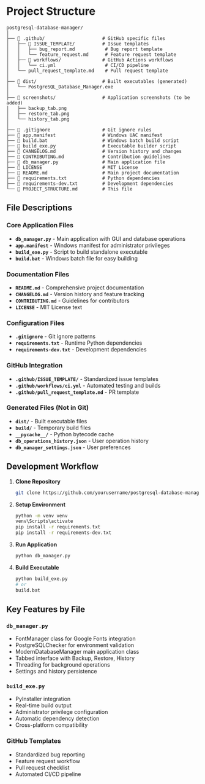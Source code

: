 # Project Structure

```
postgresql-database-manager/
│
├── 📁 .github/                     # GitHub specific files
│   ├── 📁 ISSUE_TEMPLATE/          # Issue templates
│   │   ├── bug_report.md           # Bug report template
│   │   └── feature_request.md      # Feature request template
│   ├── 📁 workflows/               # GitHub Actions workflows
│   │   └── ci.yml                  # CI/CD pipeline
│   └── pull_request_template.md    # Pull request template
│
├── 📁 dist/                        # Built executables (generated)
│   └── PostgreSQL_Database_Manager.exe
│
├── 📁 screenshots/                 # Application screenshots (to be added)
│   ├── backup_tab.png
│   ├── restore_tab.png
│   └── history_tab.png
│
├── 📄 .gitignore                   # Git ignore rules
├── 📄 app.manifest                 # Windows UAC manifest
├── 📄 build.bat                    # Windows batch build script
├── 📄 build_exe.py                 # Executable builder script
├── 📄 CHANGELOG.md                 # Version history and changes
├── 📄 CONTRIBUTING.md              # Contribution guidelines
├── 📄 db_manager.py                # Main application file
├── 📄 LICENSE                      # MIT License
├── 📄 README.md                    # Main project documentation
├── 📄 requirements.txt             # Python dependencies
├── 📄 requirements-dev.txt         # Development dependencies
└── 📄 PROJECT_STRUCTURE.md         # This file

```

## File Descriptions

### Core Application Files
- **`db_manager.py`** - Main application with GUI and database operations
- **`app.manifest`** - Windows manifest for administrator privileges
- **`build_exe.py`** - Script to build standalone executable
- **`build.bat`** - Windows batch file for easy building

### Documentation Files
- **`README.md`** - Comprehensive project documentation
- **`CHANGELOG.md`** - Version history and feature tracking
- **`CONTRIBUTING.md`** - Guidelines for contributors
- **`LICENSE`** - MIT License text

### Configuration Files
- **`.gitignore`** - Git ignore patterns
- **`requirements.txt`** - Runtime Python dependencies
- **`requirements-dev.txt`** - Development dependencies

### GitHub Integration
- **`.github/ISSUE_TEMPLATE/`** - Standardized issue templates
- **`.github/workflows/ci.yml`** - Automated testing and builds
- **`.github/pull_request_template.md`** - PR template

### Generated Files (Not in Git)
- **`dist/`** - Built executable files
- **`build/`** - Temporary build files
- **`__pycache__/`** - Python bytecode cache
- **`db_operations_history.json`** - User operation history
- **`db_manager_settings.json`** - User preferences

## Development Workflow

1. **Clone Repository**
   ```bash
   git clone https://github.com/yourusername/postgresql-database-manager.git
   ```

2. **Setup Environment**
   ```bash
   python -m venv venv
   venv\Scripts\activate
   pip install -r requirements.txt
   pip install -r requirements-dev.txt
   ```

3. **Run Application**
   ```bash
   python db_manager.py
   ```

4. **Build Executable**
   ```bash
   python build_exe.py
   # or
   build.bat
   ```

## Key Features by File

### `db_manager.py`
- FontManager class for Google Fonts integration
- PostgreSQLChecker for environment validation
- ModernDatabaseManager main application class
- Tabbed interface with Backup, Restore, History
- Threading for background operations
- Settings and history persistence

### `build_exe.py`
- PyInstaller integration
- Real-time build output
- Administrator privilege configuration
- Automatic dependency detection
- Cross-platform compatibility

### GitHub Templates
- Standardized bug reporting
- Feature request workflow
- Pull request checklist
- Automated CI/CD pipeline
